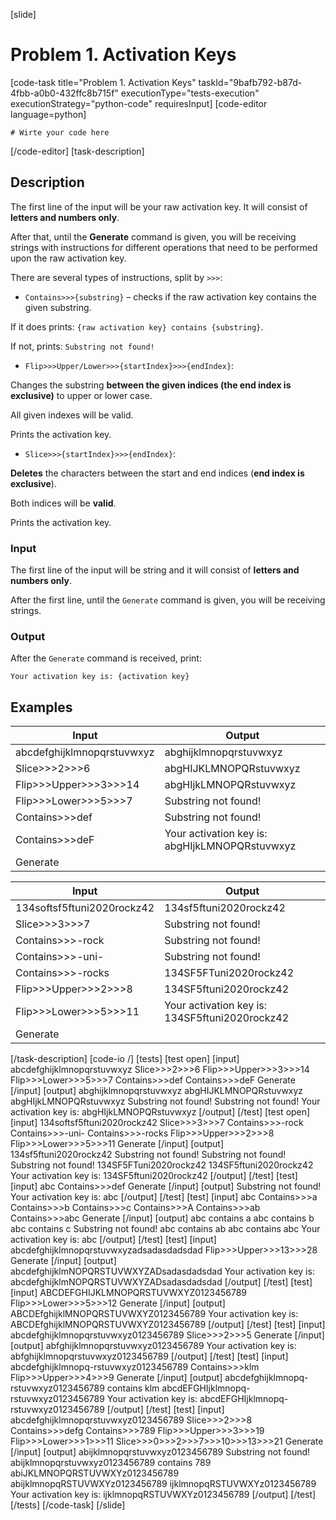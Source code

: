 [slide]
# Problem 1. Activation Keys
[code-task title="Problem 1. Activation Keys" taskId="9bafb792-b87d-4fbb-a0b0-432ffc8b715f" executionType="tests-execution" executionStrategy="python-code" requiresInput]
[code-editor language=python]
```
# Wirte your code here
```
[/code-editor]
[task-description]
## Description
The first line of the input will be your raw activation key. It will consist of **letters and numbers only**.

After that, until the **Generate** command is given, you will be receiving strings with instructions for different operations that need to be performed upon the raw activation key.

There are several types of instructions, split by `>>>`:

- `Contains>>>{substring}` – checks if the raw activation key contains the given substring.

 If it does prints: `{raw activation key} contains {substring}`.

If not, prints: `Substring not found!`

- `Flip>>>Upper/Lower>>>{startIndex}>>>{endIndex}`:

Changes the substring **between the given indices (the end index is exclusive)** to upper or lower case.

All given indexes will be valid.

Prints the activation key.

- `Slice>>>{startIndex}>>>{endIndex}`:

**Deletes** the characters between the start and end indices (**end index is exclusive**).

Both indices will be **valid**.

Prints the activation key.

### Input

The first line of the input will be string and it will consist of **letters and numbers only**.

After the first line, until the `Generate` command is given, you will be receiving strings.

### Output

After the `Generate` command is received, print:

`Your activation key is: {activation key}`

## Examples
| **Input** | **Output** |
| --- | --- |
| abcdefghijklmnopqrstuvwxyz | abghijklmnopqrstuvwxyz |
| Slice>>>2>>>6 | abgHIJKLMNOPQRstuvwxyz |
| Flip>>>Upper>>>3>>>14 | abgHIjkLMNOPQRstuvwxyz |
| Flip>>>Lower>>>5>>>7 | Substring not found! |
| Contains>>>def | Substring not found! |
| Contains>>>deF | Your activation key is: abgHIjkLMNOPQRstuvwxyz |
| Generate |  |

| **Input** | **Output** |
| --- | --- |
| 134softsf5ftuni2020rockz42 | 134sf5ftuni2020rockz42 |
| Slice>>>3>>>7 | Substring not found! |
| Contains>>>-rock | Substring not found! |
| Contains>>>-uni- | Substring not found! |
| Contains>>>-rocks | 134SF5FTuni2020rockz42 |
| Flip>>>Upper>>>2>>>8 | 134SF5ftuni2020rockz42 |
| Flip>>>Lower>>>5>>>11 | Your activation key is: 134SF5ftuni2020rockz42 |
| Generate |  |


[/task-description]
[code-io /]
[tests]
[test open]
[input]
abcdefghijklmnopqrstuvwxyz
Slice\>\>\>2\>\>\>6
Flip\>\>\>Upper\>\>\>3\>\>\>14
Flip\>\>\>Lower\>\>\>5\>\>\>7
Contains\>\>\>def
Contains\>\>\>deF
Generate
[/input]
[output]
abghijklmnopqrstuvwxyz
abgHIJKLMNOPQRstuvwxyz
abgHIjkLMNOPQRstuvwxyz
Substring not found!
Substring not found!
Your activation key is: abgHIjkLMNOPQRstuvwxyz
[/output]
[/test]
[test open]
[input]
134softsf5ftuni2020rockz42
Slice\>\>\>3\>\>\>7
Contains\>\>\>-rock
Contains\>\>\>-uni-
Contains\>\>\>-rocks
Flip\>\>\>Upper\>\>\>2\>\>\>8
Flip\>\>\>Lower\>\>\>5\>\>\>11
Generate
[/input]
[output]
134sf5ftuni2020rockz42
Substring not found!
Substring not found!
Substring not found!
134SF5FTuni2020rockz42
134SF5ftuni2020rockz42
Your activation key is: 134SF5ftuni2020rockz42
[/output]
[/test]
[test]
[input]
abc
Contains\>\>\>def
Generate
[/input]
[output]
Substring not found!
Your activation key is: abc
[/output]
[/test]
[test]
[input]
abc
Contains\>\>\>a
Contains\>\>\>b
Contains\>\>\>c
Contains\>\>\>A
Contains\>\>\>ab
Contains\>\>\>abc
Generate
[/input]
[output]
abc contains a
abc contains b
abc contains c
Substring not found!
abc contains ab
abc contains abc
Your activation key is: abc
[/output]
[/test]
[test]
[input]
abcdefghijklmnopqrstuvwxyzadsadasdadsdad
Flip\>\>\>Upper\>\>\>13\>\>\>28
Generate
[/input]
[output]
abcdefghijklmNOPQRSTUVWXYZADsadasdadsdad
Your activation key is: abcdefghijklmNOPQRSTUVWXYZADsadasdadsdad
[/output]
[/test]
[test]
[input]
ABCDEFGHIJKLMNOPQRSTUVWXYZ0123456789
Flip\>\>\>Lower\>\>\>5\>\>\>12
Generate
[/input]
[output]
ABCDEfghijklMNOPQRSTUVWXYZ0123456789
Your activation key is: ABCDEfghijklMNOPQRSTUVWXYZ0123456789
[/output]
[/test]
[test]
[input]
abcdefghijklmnopqrstuvwxyz0123456789
Slice\>\>\>2\>\>\>5
Generate
[/input]
[output]
abfghijklmnopqrstuvwxyz0123456789
Your activation key is: abfghijklmnopqrstuvwxyz0123456789
[/output]
[/test]
[test]
[input]
abcdefghijklmnopq-rstuvwxyz0123456789
Contains\>\>\>klm
Flip\>\>\>Upper\>\>\>4\>\>\>9
Generate
[/input]
[output]
abcdefghijklmnopq-rstuvwxyz0123456789 contains klm
abcdEFGHIjklmnopq-rstuvwxyz0123456789
Your activation key is: abcdEFGHIjklmnopq-rstuvwxyz0123456789
[/output]
[/test]
[test]
[input]
abcdefghijklmnopqrstuvwxyz0123456789
Slice\>\>\>2\>\>\>8
Contains\>\>\>defg
Contains\>\>\>789
Flip\>\>\>Upper\>\>\>3\>\>\>19
Flip\>\>\>Lower\>\>\>1\>\>\>11
Slice\>\>\>0\>\>\>2\>\>\>7\>\>\>10\>\>\>13\>\>\>21
Generate
[/input]
[output]
abijklmnopqrstuvwxyz0123456789
Substring not found!
abijklmnopqrstuvwxyz0123456789 contains 789
abiJKLMNOPQRSTUVWXYz0123456789
abijklmnopqRSTUVWXYz0123456789
ijklmnopqRSTUVWXYz0123456789
Your activation key is: ijklmnopqRSTUVWXYz0123456789
[/output]
[/test]
[/tests]
[/code-task]
[/slide]